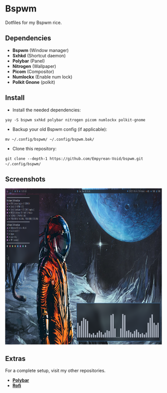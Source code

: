 # Bspwm

Dotfiles for my Bspwm rice.

## Dependencies

- **Bspwm** (Window manager)
- **Sxhkd** (Shortcut daemon)
- **Polybar** (Panel)
- **Nitrogen** (Wallpaper)
- **Picom** (Compositor)
- **Numlockx** (Enable num lock)
- **Polkit Gnone** (polkit)

## Install

- Install the needed dependencies:

`yay -S bspwm sxhkd polybar nitrogen picom numlockx polkit-gnome`

- Backup your old Bspwm config (if applicable):

`mv ~/.config/bspwm/ ~/.config/bspwm.bak/`

- Clone this repository:

`git clone --depth-1 https://github.com/Empyrean-Void/bspwm.git ~/.config/bspwm/`

## Screenshots

<img src="images/screenshot.png" width="800" height="500">

## Extras

For a complete setup, visit my other repositories.

- [**Polybar**](https://github.com/Empyrean-Void/polybar.git)
- [**Rofi**](https://github.com/Empyrean-Void/rofi.git)
